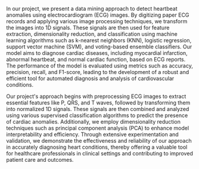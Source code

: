 In our project, we present a data mining approach to detect heartbeat anomalies using electrocardiogram (ECG) images. By digitizing paper ECG records and applying various image processing techniques, we transform the images into 1D signals. These signals are then used for feature extraction, dimensionality reduction, and classification using machine learning algorithms such as k-nearest neighbors (KNN), logistic regression, support vector machine (SVM), and voting-based ensemble classifiers. Our model aims to diagnose cardiac diseases, including myocardial infarction, abnormal heartbeat, and normal cardiac function, based on ECG reports. The performance of the model is evaluated using metrics such as accuracy, precision, recall, and F1-score, leading to the development of a robust and efficient tool for automated diagnosis and analysis of cardiovascular conditions.

Our project's approach begins with preprocessing ECG images to extract essential features like P, QRS, and T waves, followed by transforming them into normalized 1D signals. These signals are then combined and analyzed using various supervised classification algorithms to predict the presence of cardiac anomalies. Additionally, we employ dimensionality reduction techniques such as principal component analysis (PCA) to enhance model interpretability and efficiency. Through extensive experimentation and validation, we demonstrate the effectiveness and reliability of our approach in accurately diagnosing heart conditions, thereby offering a valuable tool for healthcare professionals in clinical settings and contributing to improved patient care and outcomes.
